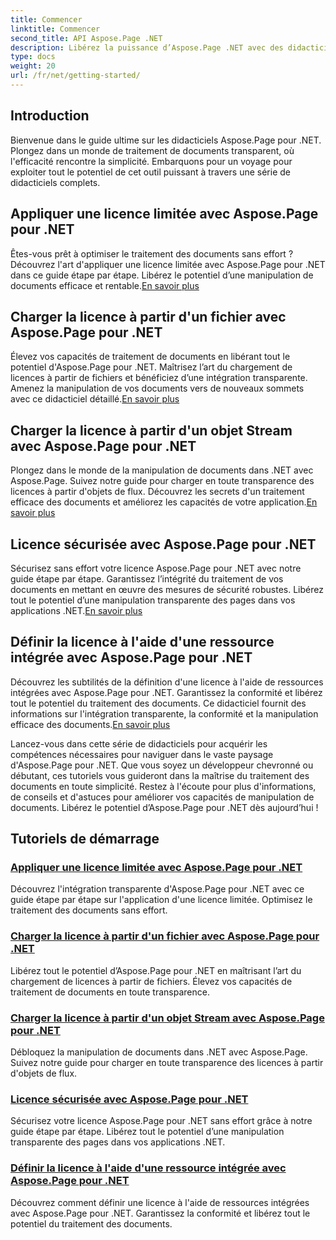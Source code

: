 ```yaml
---
title: Commencer
linktitle: Commencer
second_title: API Aspose.Page .NET
description: Libérez la puissance d’Aspose.Page .NET avec des didacticiels étape par étape. Appliquez des licences limitées, chargez à partir de fichiers ou de flux, sécurisez les licences, et bien plus encore.
type: docs
weight: 20
url: /fr/net/getting-started/
---
```

## Introduction

Bienvenue dans le guide ultime sur les didacticiels Aspose.Page pour .NET. Plongez dans un monde de traitement de documents transparent, où l'efficacité rencontre la simplicité. Embarquons pour un voyage pour exploiter tout le potentiel de cet outil puissant à travers une série de didacticiels complets.

## Appliquer une licence limitée avec Aspose.Page pour .NET
 Êtes-vous prêt à optimiser le traitement des documents sans effort ? Découvrez l'art d'appliquer une licence limitée avec Aspose.Page pour .NET dans ce guide étape par étape. Libérez le potentiel d’une manipulation de documents efficace et rentable.[En savoir plus](./apply-metered-license/)

## Charger la licence à partir d'un fichier avec Aspose.Page pour .NET
Élevez vos capacités de traitement de documents en libérant tout le potentiel d'Aspose.Page pour .NET. Maîtrisez l’art du chargement de licences à partir de fichiers et bénéficiez d’une intégration transparente. Amenez la manipulation de vos documents vers de nouveaux sommets avec ce didacticiel détaillé.[En savoir plus](./load-license-from-file/)

## Charger la licence à partir d'un objet Stream avec Aspose.Page pour .NET
 Plongez dans le monde de la manipulation de documents dans .NET avec Aspose.Page. Suivez notre guide pour charger en toute transparence des licences à partir d'objets de flux. Découvrez les secrets d'un traitement efficace des documents et améliorez les capacités de votre application.[En savoir plus](./load-license-from-stream-object/)

## Licence sécurisée avec Aspose.Page pour .NET
 Sécurisez sans effort votre licence Aspose.Page pour .NET avec notre guide étape par étape. Garantissez l’intégrité du traitement de vos documents en mettant en œuvre des mesures de sécurité robustes. Libérez tout le potentiel d’une manipulation transparente des pages dans vos applications .NET.[En savoir plus](./secure-license/)

## Définir la licence à l'aide d'une ressource intégrée avec Aspose.Page pour .NET
Découvrez les subtilités de la définition d'une licence à l'aide de ressources intégrées avec Aspose.Page pour .NET. Garantissez la conformité et libérez tout le potentiel du traitement des documents. Ce didacticiel fournit des informations sur l'intégration transparente, la conformité et la manipulation efficace des documents.[En savoir plus](./set-license-using-embedded-resource/)

Lancez-vous dans cette série de didacticiels pour acquérir les compétences nécessaires pour naviguer dans le vaste paysage d'Aspose.Page pour .NET. Que vous soyez un développeur chevronné ou débutant, ces tutoriels vous guideront dans la maîtrise du traitement des documents en toute simplicité. Restez à l'écoute pour plus d'informations, de conseils et d'astuces pour améliorer vos capacités de manipulation de documents. Libérez le potentiel d’Aspose.Page pour .NET dès aujourd’hui !
## Tutoriels de démarrage
### [Appliquer une licence limitée avec Aspose.Page pour .NET](./apply-metered-license/)
Découvrez l'intégration transparente d'Aspose.Page pour .NET avec ce guide étape par étape sur l'application d'une licence limitée. Optimisez le traitement des documents sans effort.
### [Charger la licence à partir d'un fichier avec Aspose.Page pour .NET](./load-license-from-file/)
Libérez tout le potentiel d’Aspose.Page pour .NET en maîtrisant l’art du chargement de licences à partir de fichiers. Élevez vos capacités de traitement de documents en toute transparence.
### [Charger la licence à partir d'un objet Stream avec Aspose.Page pour .NET](./load-license-from-stream-object/)
Débloquez la manipulation de documents dans .NET avec Aspose.Page. Suivez notre guide pour charger en toute transparence des licences à partir d'objets de flux.
### [Licence sécurisée avec Aspose.Page pour .NET](./secure-license/)
Sécurisez votre licence Aspose.Page pour .NET sans effort grâce à notre guide étape par étape. Libérez tout le potentiel d’une manipulation transparente des pages dans vos applications .NET.
### [Définir la licence à l'aide d'une ressource intégrée avec Aspose.Page pour .NET](./set-license-using-embedded-resource/)
Découvrez comment définir une licence à l'aide de ressources intégrées avec Aspose.Page pour .NET. Garantissez la conformité et libérez tout le potentiel du traitement des documents.